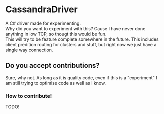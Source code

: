 # CassandraDriver
A C# driver made for experimenting.  
Why did you want to experiment with this? Cause I have never done anything in low TCP, so thougt this would be fun.  
This will try to be feature complete somewhere in the future. This includes client predition routing for clusters and stuff, but right now we just have a single way connection.


## Do you accept contributions?
Sure, why not. As long as it is quality code, even if this is a "experiment" I am still trying to optimise code as well as I know.

### How to contribute!
TODO!
